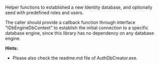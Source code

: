 ﻿Helper functions to established a new Identity database, and optionally seed with predefined roles and users.

The caller should provide a callback function through interface "IDbEngineDbContext" to establish the initial connection to a specific database engine, since this library has no dependency on any database engine.

**Hints:**

* Please also check the readme.md file of AuthDbCreator.exe.
